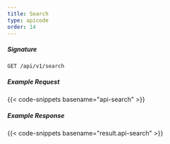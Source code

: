 ```yaml
---
title: Search
type: apicode
order: 14
---
```


##### Signature
`GET /api/v1/search`
##### Example Request
{{< code-snippets basename="api-search" >}}
##### Example Response
{{< code-snippets basename="result.api-search" >}}